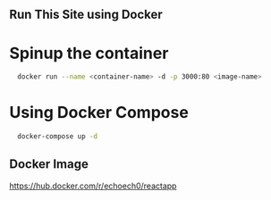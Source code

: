 ## Run This Site using Docker 

# Spinup the container 
```bash
  docker run --name <container-name> -d -p 3000:80 <image-name>
```

# Using Docker Compose
```bash
  docker-compose up -d
```


## Docker Image

https://hub.docker.com/r/echoech0/reactapp

